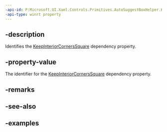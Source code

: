 ```yaml
---
-api-id: P:Microsoft.UI.Xaml.Controls.Primitives.AutoSuggestBoxHelper.KeepInteriorCornersSquareProperty
-api-type: winrt property
---
```


## -description

Identifies the [KeepInteriorCornersSquare](autosuggestboxhelper_keepinteriorcornerssquare.md) dependency property.

## -property-value

The identifier for the [KeepInteriorCornersSquare](autosuggestboxhelper_keepinteriorcornerssquare.md) dependency property.

## -remarks

## -see-also

## -examples

